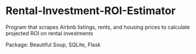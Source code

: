 # Rental-Investment-ROI-Estimator
Program that scrapes Airbnb listings, rents, and housing prices to calculate projected ROI on rental investments

Package: Beautiful Soup, SQLite, Flask
